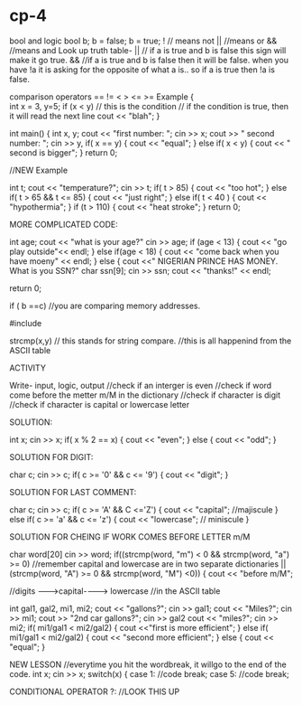 # cp-4
bool and logic
  bool b;
  b = false;
  b = true;
  ! // means not
  || //means or
  && //means and 
Look up truth table- 
|| // if a is true and b is false this sign will make it go true.
&& //if a is true and b is false then it will be false. 
when you have !a it is asking for the opposite of what a is.. so if a is true then !a is false. 

comparison operators 
    ==
    !=
    <
    >
    <=
    >=
Example
{    
    int x = 3, y=5;
    if (x < y) // this is the condition
              // if the condition is true, then it will read the next line 
    cout << "blah";
}

int main()
{
  int x, y;
  cout << "first number: ";
  cin >> x;
  cout >> " second number: ";
  cin >> y,
  if( x == y) 
  {
  cout << "equal";
  }
  else if( x < y)
  { 
      cout << " second is bigger";
  }
return 0;


//NEW Example

int t;
cout << "temperature?";
cin >> t;
if( t > 85)
{
  cout << "too hot";
}
else if( t > 65 && t <= 85)
{
cout << "just right";
}
else if( t < 40 )
{
  cout << "hypothermia";
}
  if (t > 110)
{
  cout << "heat stroke";
}
return 0;

MORE COMPLICATED CODE:

int age;
cout << "what is your age?"
cin >> age;
if (age < 13)
{
  cout << "go play outside"<< endl;
}
else if(age < 18)
{
  cout << "come back when you have moeny" << endl;
}
else 
{
  cout <<" NIGERIAN PRINCE HAS MONEY. What is you SSN?"
  char ssn[9];
  cin >> ssn;
  cout << "thanks!" << endl;

return 0;

  
if ( b ==c) //you are comparing memory addresses. 

#include <cstring>

strcmp(x,y) // this stands for string compare. 
            //this is all happenind from the ASCII table 

ACTIVITY 

Write- input, logic, output
  //check if an interger is even
  //check if word come before the metter m/M in the dictionary
  //check if character is digit
  //check if character is capital or lowercase letter
  
SOLUTION:

int x; 
cin >> x;
if( x % 2 == x)
{
  cout << "even";
}
else
{
  cout << "odd";
}

SOLUTION FOR DIGIT:

char c;
cin >> c;
if( c >= '0' && c <= '9')
{
  cout << "digit";
}

SOLUTION FOR LAST COMMENT:

char c;
cin >> c;
if( c >= 'A' && C <='Z')
{
  cout << "capital"; //majiscule 
}
else if( c >= 'a' && c <= 'z')
{
  cout << "lowercase"; // miniscule 
}

SOLUTION FOR CHEING IF WORK COMES BEFORE LETTER m/M

char word[20]
cin >> word;
if((strcmp(word, "m") < 0 && strcmp(word, "a") >= 0) //remember capital and lowercase are in two separate dictionaries
|| (strcmp(word, "A") >= 0 && strcmp(word, "M") <0))
{
  cout << "before m/M";


//digits --->capital---->  lowercase //in the ASCII table 

int gal1, gal2, mi1, mi2;
cout << "gallons?";
cin >> gal1;
cout << "Miles?";
cin >> mi1;
cout >> "2nd car gallons?";
cin >> gal2
cout << "miles?";
cin >> mi2;
if( mi1/gal1 < mi2/gal2)
{
  cout <<"first is more efficient";
}
else if( mi1/gal1 < mi2/gal2)
{
  cout << "second more efficient";
}
else
{
  cout << "equal";
}

NEW LESSON
    //everytime you hit the wordbreak, it willgo to the end of the code. 
int x;
cin >> x;
switch(x)
{
  case 1:
  //code
  break;
case 5:
//code
break;

CONDITIONAL OPERATOR  ?: //LOOK THIS UP


  
            

  
  
